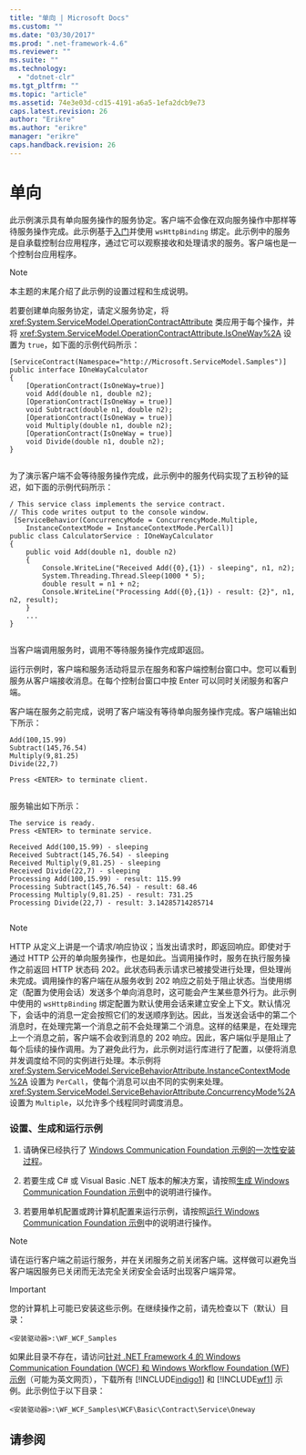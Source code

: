 ```yaml
---
title: "单向 | Microsoft Docs"
ms.custom: ""
ms.date: "03/30/2017"
ms.prod: ".net-framework-4.6"
ms.reviewer: ""
ms.suite: ""
ms.technology: 
  - "dotnet-clr"
ms.tgt_pltfrm: ""
ms.topic: "article"
ms.assetid: 74e3e03d-cd15-4191-a6a5-1efa2dcb9e73
caps.latest.revision: 26
author: "Erikre"
ms.author: "erikre"
manager: "erikre"
caps.handback.revision: 26
---
```

# 单向
此示例演示具有单向服务操作的服务协定。客户端不会像在双向服务操作中那样等待服务操作完成。此示例基于[入门](../../../../docs/framework/wcf/samples/getting-started-sample.md)并使用 `wsHttpBinding` 绑定。此示例中的服务是自承载控制台应用程序，通过它可以观察接收和处理请求的服务。客户端也是一个控制台应用程序。  
  
> [!NOTE]
>  本主题的末尾介绍了此示例的设置过程和生成说明。  
  
 若要创建单向服务协定，请定义服务协定，将 <xref:System.ServiceModel.OperationContractAttribute> 类应用于每个操作，并将 <xref:System.ServiceModel.OperationContractAttribute.IsOneWay%2A> 设置为 `true`，如下面的示例代码所示：  
  
```  
[ServiceContract(Namespace="http://Microsoft.ServiceModel.Samples")]  
public interface IOneWayCalculator  
{  
    [OperationContract(IsOneWay=true)]  
    void Add(double n1, double n2);  
    [OperationContract(IsOneWay = true)]  
    void Subtract(double n1, double n2);  
    [OperationContract(IsOneWay = true)]  
    void Multiply(double n1, double n2);  
    [OperationContract(IsOneWay = true)]  
    void Divide(double n1, double n2);  
}  
  
```  
  
 为了演示客户端不会等待服务操作完成，此示例中的服务代码实现了五秒钟的延迟，如下面的示例代码所示：  
  
```  
/ This service class implements the service contract.  
// This code writes output to the console window.  
 [ServiceBehavior(ConcurrencyMode = ConcurrencyMode.Multiple,  
    InstanceContextMode = InstanceContextMode.PerCall)]  
public class CalculatorService : IOneWayCalculator  
{  
    public void Add(double n1, double n2)  
    {  
        Console.WriteLine("Received Add({0},{1}) - sleeping", n1, n2);  
        System.Threading.Thread.Sleep(1000 * 5);  
        double result = n1 + n2;  
        Console.WriteLine("Processing Add({0},{1}) - result: {2}", n1, n2, result);  
    }  
    ...  
}  
  
```  
  
 当客户端调用服务时，调用不等待服务操作完成即返回。  
  
 运行示例时，客户端和服务活动将显示在服务和客户端控制台窗口中。您可以看到服务从客户端接收消息。在每个控制台窗口中按 Enter 可以同时关闭服务和客户端。  
  
 客户端在服务之前完成，说明了客户端没有等待单向服务操作完成。客户端输出如下所示：  
  
```  
Add(100,15.99)  
Subtract(145,76.54)  
Multiply(9,81.25)  
Divide(22,7)  
  
Press <ENTER> to terminate client.  
  
```  
  
 服务输出如下所示：  
  
```  
The service is ready.  
Press <ENTER> to terminate service.  
  
Received Add(100,15.99) - sleeping  
Received Subtract(145,76.54) - sleeping  
Received Multiply(9,81.25) - sleeping  
Received Divide(22,7) - sleeping  
Processing Add(100,15.99) - result: 115.99  
Processing Subtract(145,76.54) - result: 68.46  
Processing Multiply(9,81.25) - result: 731.25  
Processing Divide(22,7) - result: 3.14285714285714  
  
```  
  
> [!NOTE]
>  HTTP 从定义上讲是一个请求\/响应协议；当发出请求时，即返回响应。即使对于通过 HTTP 公开的单向服务操作，也是如此。当调用操作时，服务在执行服务操作之前返回 HTTP 状态码 202。此状态码表示请求已被接受进行处理，但处理尚未完成。调用操作的客户端在从服务收到 202 响应之前处于阻止状态。当使用绑定（配置为使用会话）发送多个单向消息时，这可能会产生某些意外行为。此示例中使用的 `wsHttpBinding` 绑定配置为默认使用会话来建立安全上下文。默认情况下，会话中的消息一定会按照它们的发送顺序到达。因此，当发送会话中的第二个消息时，在处理完第一个消息之前不会处理第二个消息。这样的结果是，在处理完上一个消息之前，客户端不会收到消息的 202 响应。因此，客户端似乎是阻止了每个后续的操作调用。为了避免此行为，此示例对运行库进行了配置，以便将消息并发调度给不同的实例进行处理。本示例将 <xref:System.ServiceModel.ServiceBehaviorAttribute.InstanceContextMode%2A> 设置为 `PerCall`，使每个消息可以由不同的实例来处理。<xref:System.ServiceModel.ServiceBehaviorAttribute.ConcurrencyMode%2A> 设置为 `Multiple`，以允许多个线程同时调度消息。  
  
### 设置、生成和运行示例  
  
1.  请确保已经执行了 [Windows Communication Foundation 示例的一次性安装过程](../../../../docs/framework/wcf/samples/one-time-setup-procedure-for-the-wcf-samples.md)。  
  
2.  若要生成 C\# 或 Visual Basic .NET 版本的解决方案，请按照[生成 Windows Communication Foundation 示例](../../../../docs/framework/wcf/samples/building-the-samples.md)中的说明进行操作。  
  
3.  若要用单机配置或跨计算机配置来运行示例，请按照[运行 Windows Communication Foundation 示例](../../../../docs/framework/wcf/samples/running-the-samples.md)中的说明进行操作。  
  
> [!NOTE]
>  请在运行客户端之前运行服务，并在关闭服务之前关闭客户端。这样做可以避免当客户端因服务已关闭而无法完全关闭安全会话时出现客户端异常。  
  
> [!IMPORTANT]
>  您的计算机上可能已安装这些示例。在继续操作之前，请先检查以下（默认）目录：  
>   
>  `<安装驱动器>:\WF_WCF_Samples`  
>   
>  如果此目录不存在，请访问[针对 .NET Framework 4 的 Windows Communication Foundation \(WCF\) 和 Windows Workflow Foundation \(WF\) 示例](http://go.microsoft.com/fwlink/?LinkId=150780)（可能为英文网页），下载所有 [!INCLUDE[indigo1](../../../../includes/indigo1-md.md)] 和 [!INCLUDE[wf1](../../../../includes/wf1-md.md)] 示例。此示例位于以下目录：  
>   
>  `<安装驱动器>:\WF_WCF_Samples\WCF\Basic\Contract\Service\Oneway`  
  
## 请参阅